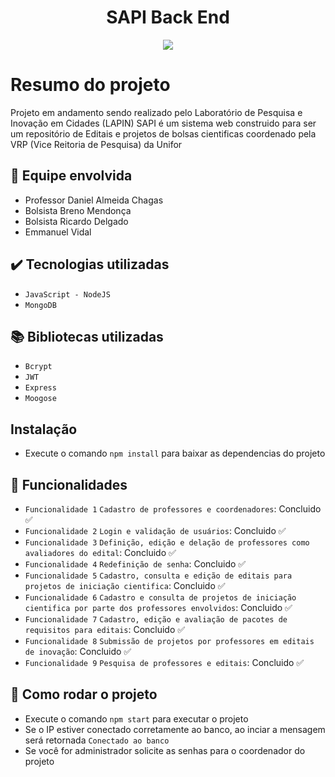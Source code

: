 <h1 align="center">SAPI Back End</h1>
<p align="center">
<img loading="lazy" src="http://img.shields.io/static/v1?label=STATUS&message=EM%20DESENVOLVIMENTO&color=GREEN&style=for-the-badge"/>
</p>

# Resumo do projeto
Projeto em andamento sendo realizado pelo Laboratório de Pesquisa e Inovação em Cidades (LAPIN)
SAPI é um sistema web construido para ser um repositório de Editais e projetos de bolsas cientificas coordenado pela VRP (Vice Reitoria de Pesquisa) da Unifor


## 🚀 Equipe envolvida
- Professor Daniel Almeida Chagas
- Bolsista Breno Mendonça
- Bolsista Ricardo Delgado
- Emmanuel Vidal


## ✔️ Tecnologias utilizadas

- ``JavaScript - NodeJS``
- ``MongoDB``

## 📚 Bibliotecas utilizadas

- ``Bcrypt``
- ``JWT``
- ``Express``
- ``Moogose``

## Instalação
- Execute o comando `npm install` para baixar as dependencias do projeto
  
## 💾 Funcionalidades 
- `Funcionalidade 1` `Cadastro de professores e coordenadores`: Concluido ✅
- `Funcionalidade 2` `Login e validação de usuários`: Concluido ✅
- `Funcionalidade 3` `Definição, edição e delação de professores como avaliadores do edital`: Concluido ✅
- `Funcionalidade 4` `Redefinição de senha`: Concluido ✅
- `Funcionalidade 5` `Cadastro, consulta e edição de editais para projetos de iniciação cientifica`: Concluido ✅
- `Funcionalidade 6` `Cadastro e consulta de projetos de iniciação cientifica por parte dos professores envolvidos`: Concluido ✅
- `Funcionalidade 7` `Cadastro, edição e avaliação de pacotes de requisitos para editais`: Concluido ✅
- `Funcionalidade 8` `Submissão de projetos por professores em editais de inovação`: Concluido ✅
- `Funcionalidade 9` `Pesquisa de professores e editais`: Concluido ✅

## 🛫 Como rodar o projeto
- Execute o comando `npm start` para executar o projeto
- Se o IP estiver conectado corretamente ao banco, ao inciar a mensagem será retornada ``Conectado ao banco``
- Se você for administrador solicite as senhas para o coordenador do projeto
  


